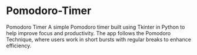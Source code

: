 # Pomodoro-Timer
Pomodoro Timer  A simple Pomodoro timer built using Tkinter in Python to help improve focus and productivity. The app follows the Pomodoro Technique, where users work in short bursts with regular breaks to enhance efficiency.
